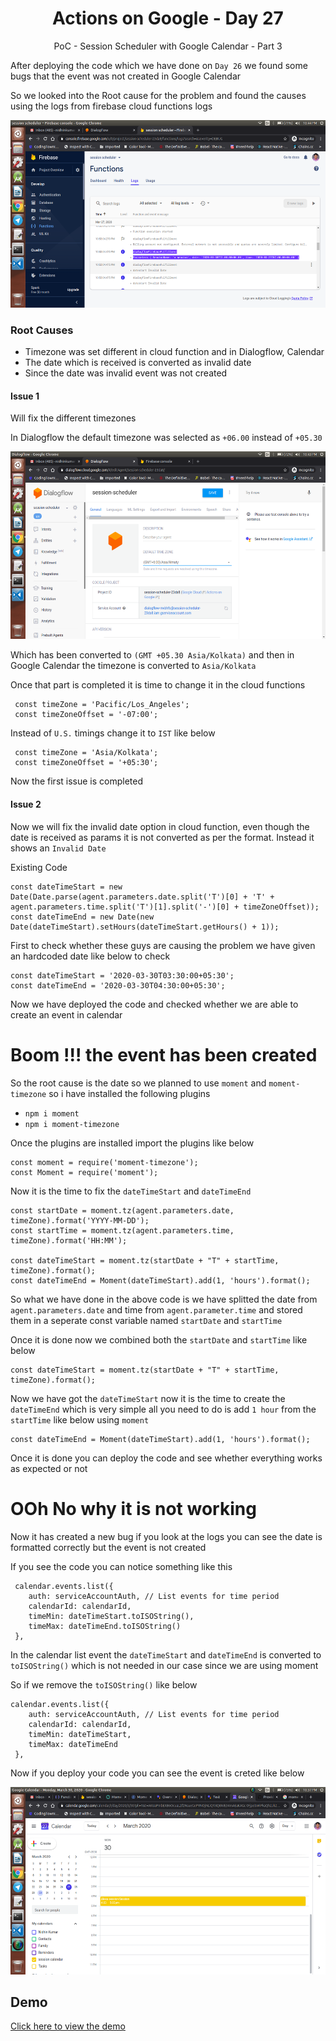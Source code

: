 <div align="center">
  <h1>Actions on Google - Day 27</h1>
  <p>PoC - Session Scheduler with Google Calendar - Part 3</p>
</div>

After deploying the code which we have done on `Day 26` we found some bugs that the event was not created in Google Calendar

So we looked into the Root cause for the problem and found the causes using the logs from firebase cloud functions logs

<div align="center">
  <img src="../../assets/day27/cloud console.png" alt="AoG" height="300">
</div>

### Root Causes

* Timezone was set different in cloud function and in Dialogflow, Calendar
* The date which is received is converted as invalid date
* Since the date was invalid event was not created


#### Issue 1

Will fix the different timezones

In Dialogflow the default timezone was selected as `+06.00` instead of `+05.30`

<div align="center">
  <img src="../../assets/day27/default-time-zone.png" alt="AoG" height="300">
</div>

Which has been converted to `(GMT +05.30 Asia/Kolkata)` and then in Google Calendar the timezone is converted to `Asia/Kolkata`

Once that part is completed it is time to change it in the cloud functions

```
 const timeZone = 'Pacific/Los_Angeles';
 const timeZoneOffset = '-07:00';
```

Instead of `U.S.` timings change it to `IST` like below

```
 const timeZone = 'Asia/Kolkata';
 const timeZoneOffset = '+05:30';
```

Now the first issue is completed

#### Issue 2

Now we will fix the invalid date option in cloud function, even though the date is received as params it is not converted as per the format. Instead it shows an `Invalid Date`

Existing Code

```
const dateTimeStart = new Date(Date.parse(agent.parameters.date.split('T')[0] + 'T' + agent.parameters.time.split('T')[1].split('-')[0] + timeZoneOffset));
const dateTimeEnd = new Date(new Date(dateTimeStart).setHours(dateTimeStart.getHours() + 1));
```

First to check whether these guys are causing the problem we have given an hardcoded date like below to check

```
const dateTimeStart = '2020-03-30T03:30:00+05:30';
const dateTimeEnd = '2020-03-30T04:30:00+05:30';
```

Now we have deployed the code and checked whether we are able to create an event in calendar

# Boom !!! the event has been created

So the root cause is the date so we planned to use `moment` and `moment-timezone` so i have installed the following plugins

* `npm i moment`
* `npm i moment-timezone`


Once the plugins are installed import the plugins like below

```
const moment = require('moment-timezone');
const Moment = require('moment');
```

Now it is the time to fix the `dateTimeStart` and `dateTimeEnd`

```
const startDate = moment.tz(agent.parameters.date, timeZone).format('YYYY-MM-DD');
const startTime = moment.tz(agent.parameters.time, timeZone).format('HH:MM');

const dateTimeStart = moment.tz(startDate + "T" + startTime, timeZone).format();
const dateTimeEnd = Moment(dateTimeStart).add(1, 'hours').format();
```

So what we have done in the above code is we have splitted the date from `agent.parameters.date` and time from `agent.parameter.time` and stored them in a seperate const variable named `startDate` and `startTime`

Once it is done now we combined both the `startDate` and `startTime` like below

```
const dateTimeStart = moment.tz(startDate + "T" + startTime, timeZone).format();
```

Now we have got the `dateTimeStart` now it is the time to create the `dateTimeEnd` which is very simple all you need to do is add `1 hour` from the `startTime` like below using `moment`

```
const dateTimeEnd = Moment(dateTimeStart).add(1, 'hours').format();
```

Once it is done you can deploy the code and see whether everything works as expected or not

# OOh No why it is not working

Now it has created a new bug if you look at the logs you can see the date is formatted correctly but the event is not created


If you see the code you can notice something like this

```
 calendar.events.list({
    auth: serviceAccountAuth, // List events for time period
    calendarId: calendarId,
    timeMin: dateTimeStart.toISOString(),
    timeMax: dateTimeEnd.toISOString()
 },
```

In the calendar list event the `dateTimeStart` and `dateTimeEnd` is converted to `toISOString()` which is not needed in our case since we are using moment

So if we remove the `toISOString()` like below


```
calendar.events.list({
    auth: serviceAccountAuth, // List events for time period
    calendarId: calendarId,
    timeMin: dateTimeStart,
    timeMax: dateTimeEnd
 },
```

Now if you deploy your code you can see the event is creted like below 

<div align="center">
  <img src="../../assets/day27/session-output.png" alt="AoG" height="300">
</div>
 

 ## Demo

 [Click here to view the demo](https://firebasestorage.googleapis.com/v0/b/momtemplates.appspot.com/o/datetime-output-2020-03-27_22.35.34.mp4?alt=media&token=6accb953-4b90-404f-89c4-e30f9ca1118e)